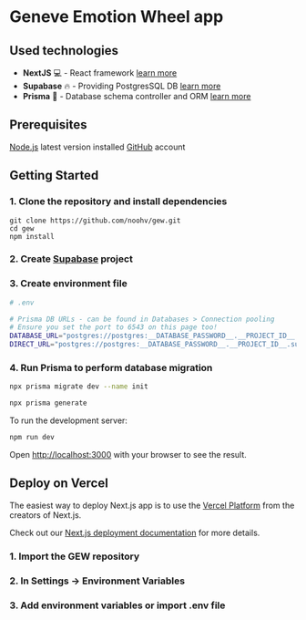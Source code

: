 # Geneve Emotion Wheel app

## Used technologies

- **NextJS** 💻 - React framework [learn more](https://nextjs.org/)
- **Supabase** 🔥 - Providing PostgresSQL DB [learn more](https://supabase.com/)
- **Prisma** 💎 - Database schema controller and ORM [learn more](https://prisma.io/)

## Prerequisites

[Node.js](https://nodejs.org) latest version installed
[GitHub](https://github.com/) account

## Getting Started

### 1. Clone the repository and install dependencies

```
git clone https://github.com/noohv/gew.git
cd gew
npm install
```

### 2. Create [Supabase](https://supabase.com/) project

### 3. Create environment file

```bash
# .env

# Prisma DB URLs - can be found in Databases > Connection pooling
# Ensure you set the port to 6543 on this page too!
DATABASE_URL="postgres://postgres:__DATABASE_PASSWORD__.__PROJECT_ID__.supabase.co:6543/postgres?pgbouncer=true&connection_limit=1"
DIRECT_URL="postgres://postgres:__DATABASE_PASSWORD__.__PROJECT_ID__.supabase.co:5432/postgres"
```

### 4. Run Prisma to perform database migration

```bash
npx prisma migrate dev --name init
```

```bash
npx prisma generate
```

To run the development server:

```bash
npm run dev
```

Open [http://localhost:3000](http://localhost:3000) with your browser to see the result.

## Deploy on Vercel

The easiest way to deploy Next.js app is to use the [Vercel Platform](https://vercel.com/new?utm_medium=default-template&filter=next.js&utm_source=create-next-app&utm_campaign=create-next-app-readme) from the creators of Next.js.

Check out our [Next.js deployment documentation](https://nextjs.org/docs/deployment) for more details.

### 1. Import the GEW repository

### 2. In Settings -> Environment Variables

### 3. Add environment variables or import .env file
